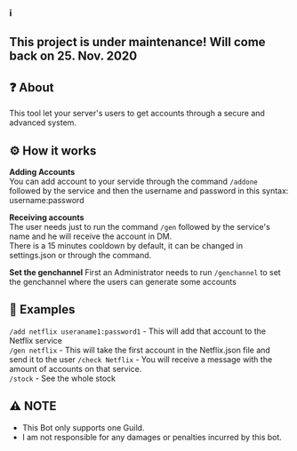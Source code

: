### ℹ
## This project is under maintenance! Will come back on 25. Nov. 2020

## ❓ About
This tool let your server's users to get accounts through a secure and advanced system.    

## ⚙️ How it works
**Adding Accounts**  
You can add account to your servide through the command `/addone` followed by the service and then the username and password in this syntax: username:password
  
**Receiving accounts**  
The user needs just to run the command `/gen` followed by the service's name and he will receive the account in DM.  
There is a 15 minutes cooldown by default, it can be changed in settings.json or through the command.

**Set the genchannel**
First an Administrator needs to run `/genchannel` to set the genchannel where the users can generate some accounts

## 🐾 Examples
`/add netflix useraname1:password1` - This will add that account to the Netflix service  
`/gen netflix` - This will take the first account in the Netflix.json file and send it to the user 
`/check Netflix` - You will receive a message with the amount of accounts on that service.  
`/stock` - See the whole stock

## ⚠ NOTE
- This Bot only supports one Guild.
- I am not responsible for any damages or penalties incurred by this bot.
